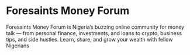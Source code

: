 # Foresaints Money Forum
Foresaints Money Forum is Nigeria’s buzzing online community for money talk — from personal finance, investments, and loans to crypto, business tips, and side hustles. Learn, share, and grow your wealth with fellow Nigerians
